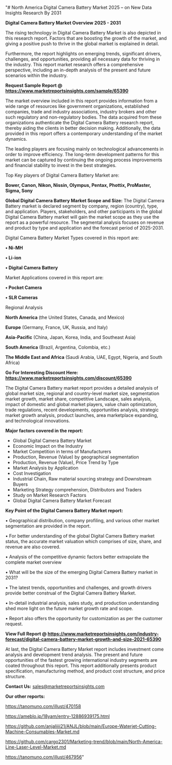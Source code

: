 "# North America Digital Camera Battery Market 2025 – on New Data Insights Research By 2031

<Strong> Digital Camera Battery Market Overview 2025 - 2031</strong>

The rising technology in Digital Camera Battery Market is also depicted in this research report. Factors that are boosting the growth of the market, and giving a positive push to thrive in the global market is explained in detail.

Furthermore, the report highlights on emerging trends, significant drivers, challenges, and opportunities, providing all necessary data for thriving in the industry. This report market research offers a comprehensive perspective, including an in-depth analysis of the present and future scenarios within the industry.

<strong>Request Sample Report @ <a href=https://www.marketreportsinsights.com/sample/65390>https://www.marketreportsinsights.com/sample/65390</a></strong>

The market overview included in this report provides information from a wide range of resources like government organizations, established companies, trade and industry associations, industry brokers and other such regulatory and non-regulatory bodies. The data acquired from these organizations authenticate the Digital Camera Battery research report, thereby aiding the clients in better decision making. Additionally, the data provided in this report offers a contemporary understanding of the market dynamics.

The leading players are focusing mainly on technological advancements in order to improve efficiency. The long-term development patterns for this market can be captured by continuing the ongoing process improvements and financial stability to invest in the best strategies.

Top Key players of Digital Camera Battery Market are:

<strong>Bower, Canon, Nikon, Nissin, Olympus, Pentax, Phottix, ProMaster, Sigma, Sony</strong>

<strong><b>Global Digital Camera Battery Market Scope and Size:</b></strong>
The Digital Camera Battery market is declared segment by company, region (country), type, and application. Players, stakeholders, and other participants in the global Digital Camera Battery market will gain the market scope as they use the report as a powerful resource. The segmental analysis focuses on revenue and product by type and application and the forecast period of 2025-2031.

Digital Camera Battery Market Types covered in this report are:

<strong>• Ni-MH

• Li-ion

• Digital Camera Battery</strong>

Market Applications covered in this report are:

<strong>• Pocket Camera

• SLR Cameras</strong> 

Regional Analysis

<strong>North America</strong> (the United States, Canada, and Mexico)

<strong>Europe</strong> (Germany, France, UK, Russia, and Italy)

<strong>Asia-Pacific</strong> (China, Japan, Korea, India, and Southeast Asia)

<strong>South America</strong> (Brazil, Argentina, Colombia, etc.)

<strong>The Middle East and Africa</strong> (Saudi Arabia, UAE, Egypt, Nigeria, and South Africa)

<strong>Go For Interesting Discount Here: <a href=https://www.marketreportsinsights.com/discount/65390>https://www.marketreportsinsights.com/discount/65390</a></strong>

The Digital Camera Battery market report provides a detailed analysis of global market size, regional and country-level market size, segmentation market growth, market share, competitive Landscape, sales analysis, impact of domestic and global market players, value chain optimization, trade regulations, recent developments, opportunities analysis, strategic market growth analysis, product launches, area marketplace expanding, and technological innovations.

<strong><b>Major factors covered in the report:</b></strong>
<ul>
  <li>Global Digital Camera Battery Market </li>
  <li>Economic Impact on the Industry</li>
  <li>Market Competition in terms of Manufacturers</li>
  <li>Production, Revenue (Value) by geographical segmentation</li>
  <li>Production, Revenue (Value), Price Trend by Type</li>
  <li>Market Analysis by Application</li>
  <li>Cost Investigation</li>
  <li>Industrial Chain, Raw material sourcing strategy and Downstream Buyers</li>
  <li>Marketing Strategy comprehension, Distributors and Traders</li>
  <li>Study on Market Research Factors</li>
  <li>Global Digital Camera Battery Market Forecast</li>
</ul>

<strong><b>Key Point of the Digital Camera Battery Market report:</b></strong>

• Geographical distribution, company profiling, and various other market segmentation are provided in the report.

• For better understanding of the global Digital Camera Battery market status, the accurate market valuation which comprises of size, share, and revenue are also covered.

• Analysis of the competitive dynamic factors better extrapolate the complete market overview

• What will be the size of the emerging Digital Camera Battery market in 2031?

• The latest trends, opportunities and challenges, and growth drivers provide better construal of the Digital Camera Battery Market.

• In-detail industrial analysis, sales study, and production understanding shed more light on the future market growth rate and scope.

• Report also offers the opportunity for customization as per the customer request.

<strong><b>View Full Report @ <a href=https://www.marketreportsinsights.com/industry-forecast/digital-camera-battery-market-growth-and-size-2021-65390>https://www.marketreportsinsights.com/industry-forecast/digital-camera-battery-market-growth-and-size-2021-65390</a></b></strong>


At last, the Digital Camera Battery Market report includes investment come analysis and development trend analysis. The present and future opportunities of the fastest growing international industry segments are coated throughout this report. This report additionally presents product specification, manufacturing method, and product cost structure, and price structure.

<strong>Contact Us:</strong>
sales@marketreportsinsights.com

<strong>Our other reports:</strong>

<a href=https://tanomuno.com/illust/470158>https://tanomuno.com/illust/470158</a>

<a href=https://ameblo.jp/18yam/entry-12886939175.html>https://ameblo.jp/18yam/entry-12886939175.html</a>

<a href=https://github.com/anjaliiii21/ANJL/blob/main/Europe-Waterjet-Cutting-Machine-Consumables-Market.md>https://github.com/anjaliiii21/ANJL/blob/main/Europe-Waterjet-Cutting-Machine-Consumables-Market.md</a>

<a href=https://github.com/cargo2301/Marketing-trend/blob/main/North-America-Line-Laser-Level-Market.md>https://github.com/cargo2301/Marketing-trend/blob/main/North-America-Line-Laser-Level-Market.md</a>

<a href=https://tanomuno.com/illust/467956>https://tanomuno.com/illust/467956</a>"
